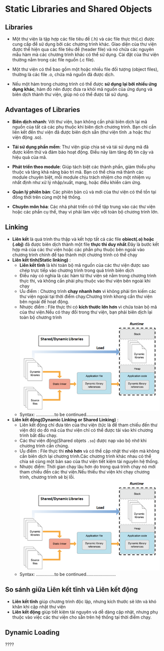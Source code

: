 # Static Libraries and Shared Objects

## Libraries

- Một thư viện là tập hợp các file tiêu đề (.h) và các file thực thi(.c) được cung cấp để sử dụng bởi các chương trình khác. Giao diện của thư viện được thể hiện qua các file tiêu đề (header file) và nó chứa các nguyên mẫu hàm mà các chương trình khác có thể sử dụng. Cài đặt của thư viện thường nằm trong các file nguồn (.c file).

- Một thư viện có thể bao gồm một hoặc nhiều file đối tượng (object files), thường là các file .o, chứa mã nguồn đã được dịch.

- Nếu một hàm trong chương trình có thể được **sử dụng lại bởi nhiều ứng dụng khác**, hàm đó nên được đưa ra khỏi mã nguồn của ứng dụng và biên dịch thành thư viện, giúp nó có thể được tái sử dụng.

## Advantages of Libraries
- **Biên dịch nhanh**: Với thư viện, bạn không cần phải biên dịch lại mã nguồn của tất cả các phụ thuộc khi biên dịch chương trình. Bạn chỉ cần liên kết đến thư viện đã được biên dịch sẵn (thư viện tĩnh .a hoặc thư viện động .so).


- **Tái sử dụng phần mềm**: Thư viện giúp chia sẻ và tái sử dụng mã đã được kiểm thử và đảm bảo hoạt động. Điều này làm tăng độ tin cậy và hiệu quả của mã.

- **Phát triển theo module**: Giúp tách biệt các thành phần, giảm thiểu phụ thuộc và tăng khả năng bảo trì mã. Bạn có thể chia mã thành các module chuyên biệt, mỗi module chịu trách nhiệm cho một nhiệm vụ nhất định như xử lý nhập/xuất, mạng, hoặc điều khiển cảm ứng.

- **Quản lý phiên bản**: Các phiên bản cũ và mới của thư viện có thể tồn tại đồng thời trên cùng một hệ thống.

- **Chuyên môn hóa**: Các nhà phát triển có thể tập trung vào các thư viện hoặc các phần cụ thể, thay vì phải làm việc với toàn bộ chương trình lớn. 

## Linking
- **Liên kết** là quá trình thu thập và kết hợp tất cả các file **obiect(.o) hoặc (.obj)** đã được 
biên dịch thành một file **thực thi duy nhất**.Đây là bước kết hợp mã của các thư viện hoặc 
các phần phụ thuộc bên ngoài vào chương trình chính để tạo thành một chương trình có thể chạy
- **Liên kết tĩnh(Static linking)** :
    - **Liên kết tĩnh** là khi toàn bộ mã nguồn của các thư viện được sao chép trực tiếp vào chương trình trong quá trình biên dịch
    - Điều này có nghia là các hàm từ thư viện sẽ nằm trong chương trình thực thi, và không cần phải phụ thuộc vào thư viện bên ngoài khi chạy
    - Ưu điểm : Chương trình **chạy nhanh hơn** vì không phải tìm kiếm các thư viện ngoài tại thời điểm chạy.Chương trình khong cần thư viện bên ngoài 
    để hoạt động.
    - Nhược điểm : File thực thi có **kích thước lớn hơn** vì chứa toàn bộ mã của thư viện.Nếu có thay đổi trong thư viện, bạn phải biên dịch lại toàn bộ chương trình
![](./shared_lib.png)
    - Syntax: ...............to be continued...................
- **Liên kết động(Dynamic Linking or Shared Linking)** :
    - Liên kết động chỉ đưa tên của thư viện (tức là để tham chiếu đến thư viện đó) do đó mã
    của thư viện chỉ có thể được tải vào khi chương trình bắt đầu chạy.
    - Các thư viện động(Shared objets `.so`) được nạp vào bộ nhớ khi chương trình cần chúng.
    - Ưu điểm : File thực thi **nhỏ hơn** và có thể cập nhật thư viện mà không cần biên dịch lại chương trình.Các chương trình khác nhau có thể chia sẻ cùng một bản sao
    của thư viện tiết kiệm tài nguyên hệ thống.
    - Nhược điểm: Thời gian chạy lâu hơn do trong quá trình chạy nó mới tham chiếu đến các thư viện.Nếu thiếu thư viện khi chạy chương trình,
    chương trình sẽ bị lỗi.
![](./shared_lib.png)
    - Syntax: ...............to be continued........................
## So sánh giữa Liên kết tĩnh và Liên kết động
- **Liên kết tĩnh** giúp chương trình độc lập, nhưng kích thước sẽ lớn và khó khăn khi cập nhật thư viện
- **Liên kết động** giúp tiết kiệm tài nguyên và dễ dàng cập nhật, nhưng phụ thuộc vào việc các thư viện cho sẵn trên hệ thống tại thời điểm chạy.
## Dynamic Loading
????